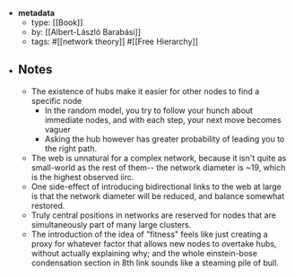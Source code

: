 - **metadata**
    - type: [[Book]]
    - by: [[Albert-László Barabási]]
    - tags: #[[network theory]] #[[Free Hierarchy]]
- ## Notes
    - The existence of hubs make it easier for other nodes to find a specific node
        - In the random model, you try to follow your hunch about immediate nodes, and with each step, your next move becomes vaguer
        - Asking the hub however has greater probability of leading you to the right path.
    - The web is unnatural for a complex network, because it isn't quite as small-world as the rest of them-- the network diameter is ~19, which is the highest observed iirc.
    - One side-effect of introducing bidirectional links to the web at large is that the network diameter will be reduced, and balance somewhat restored.
    - Truly central positions in networks are reserved for nodes that are simultaneously part of many large clusters.
    - The introduction of the idea of "fitness" feels like just creating a proxy for whatever factor that allows new nodes to overtake hubs, without actually explaining why; and the whole einstein-bose condensation section in 8th link sounds like a steaming pile of bull. 
